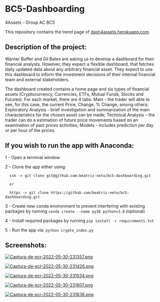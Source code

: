 # BC5-Dashboarding

 4Assets - Group AC BC5

This repository contains the trend page of [dash4assets.herokuapp.com](https://dash4assets.herokuapp.com).

## Description of the project:
Warner Buffer and Gil Bates are asking us to develop a dashboard for their financial analysts. However, they expect a flexible dashboard, that fetches daily updated data about any arbitrary financial asset. They expect to use this dashboard to inform the investment decisions of their internal financial team and external stakeholders.

The dashboard created contains a home page and six types of financial assets (Cryptocurrency, Currencies, ETFs, Mutual Funds, Stocks and Futures). For each market, there are 4 tabs: Main - the trader will able to see, for this case, the current Price, Change, % Change, among others; Exploratory Analysis - brief investigation and summarization of the main characteristics for the chosen asset can be made; Technical Analysis – the trader can do a estimation of future price movements based on an examination of past prices activities; Models - includes prediction per day or per hour of the prices.



## If you wish to run the app with Anaconda:

1 - Open a terminal window

2 - Clone the app either using:

      ssh -> git clone git@github.com:beatriz-neto/bc5-dashboarding.git 
      
      or
      
      https -> git clone https://github.com/beatriz-neto/bc5-dashboarding.git
      
3 - Create new conda environment to prevent interfering with existing packages by running `conda create --name py38 python=3.8` (optional)

4 - Install required packages by running `pip install -r requirements.txt`

5 - Run the app via: `python crypto_index.py`

## Screenshots:

[![Captura-de-ecr-2022-05-30-231357.png](https://i.postimg.cc/cJhX5SBj/Captura-de-ecr-2022-05-30-231357.png)](https://postimg.cc/Fffy7wqg)

[![Captura-de-ecr-2022-05-30-231426.png](https://i.postimg.cc/qRZQ4xYx/Captura-de-ecr-2022-05-30-231426.png)](https://postimg.cc/tZWFzW9s)

[![Captura-de-ecr-2022-05-30-231534.png](https://i.postimg.cc/Z5hGGJ6K/Captura-de-ecr-2022-05-30-231534.png)](https://postimg.cc/qzjDnVm9)

[![Captura-de-ecr-2022-05-30-231607.png](https://i.postimg.cc/L4cwPmCB/Captura-de-ecr-2022-05-30-231607.png)](https://postimg.cc/z3kxZY1V)

[![Captura-de-ecr-2022-05-30-231638.png](https://i.postimg.cc/MK14bggk/Captura-de-ecr-2022-05-30-231638.png)](https://postimg.cc/4mNBX2Jw)





